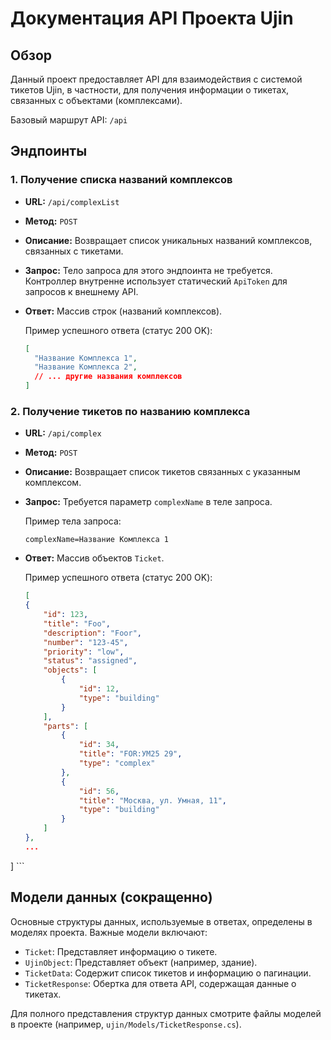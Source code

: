 # Документация API Проекта Ujin

## Обзор

Данный проект предоставляет API для взаимодействия с системой тикетов Ujin, в частности, для получения информации о тикетах, связанных с объектами (комплексами).

Базовый маршрут API: `/api`

## Эндпоинты

### 1. Получение списка названий комплексов

*   **URL:** `/api/complexList`
*   **Метод:** `POST`
*   **Описание:** Возвращает список уникальных названий комплексов, связанных с тикетами.
*   **Запрос:** Тело запроса для этого эндпоинта не требуется. Контроллер внутренне использует статический `ApiToken` для запросов к внешнему API.
*   **Ответ:** Массив строк (названий комплексов).

    Пример успешного ответа (статус 200 OK):
    ```json
    [
      "Название Комплекса 1",
      "Название Комплекса 2",
      // ... другие названия комплексов
    ]
    ```

### 2. Получение тикетов по названию комплекса

*   **URL:** `/api/complex`
*   **Метод:** `POST`
*   **Описание:** Возвращает список тикетов связанных с указанным комплексом.
*   **Запрос:** Требуется параметр `complexName` в теле запроса.

    Пример тела запроса:
    ```
    complexName=Название Комплекса 1
    ```

*   **Ответ:** Массив объектов `Ticket`.

    Пример успешного ответа (статус 200 OK):
    ```json
    [
    {
        "id": 123,
        "title": "Foo",
        "description": "Foor",
        "number": "123-45",
        "priority": "low",
        "status": "assigned",
        "objects": [
            {
                "id": 12,
                "type": "building"
            }
        ],
        "parts": [
            {
                "id": 34,
                "title": "FOR:УМ25 29",
                "type": "complex"
            },
            {
                "id": 56,
                "title": "Москва, ул. Умная, 11",
                "type": "building"
            }
        ]
    },
    ...
    
  ]
    ```

## Модели данных (сокращенно)

Основные структуры данных, используемые в ответах, определены в моделях проекта. Важные модели включают:

*   `Ticket`: Представляет информацию о тикете.
*   `UjinObject`: Представляет объект (например, здание).
*   `TicketData`: Содержит список тикетов и информацию о пагинации.
*   `TicketResponse`: Обертка для ответа API, содержащая данные о тикетах.

Для полного представления структур данных смотрите файлы моделей в проекте (например, `ujin/Models/TicketResponse.cs`). 